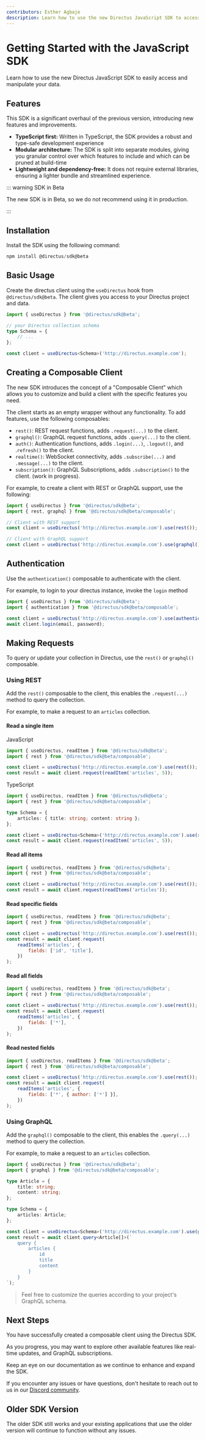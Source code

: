 ```yaml
---
contributors: Esther Agbaje
description: Learn how to use the new Directus JavaScript SDK to access your data.
---
```


# Getting Started with the JavaScript SDK

Learn how to use the new Directus JavaScript SDK to easily access and manipulate your data.

## Features

This SDK is a significant overhaul of the previous version, introducing new features and improvements.

- **TypeScript first:** Written in TypeScript, the SDK provides a robust and type-safe development experience
- **Modular architecture:** The SDK is split into separate modules, giving you granular control over which features to
  include and which can be pruned at build-time
- **Lightweight and dependency-free:** It does not require external libraries, ensuring a lighter bundle and streamlined
  experience.

::: warning SDK in Beta

The new SDK is in Beta, so we do not recommend using it in production.

:::

## Installation

Install the SDK using the following command:

```js
npm install @directus/sdk@beta
```

## Basic Usage

Create the directus client using the `useDirectus` hook from `@directus/sdk@beta`. The client gives you access to your
Directus project and data.

```ts
import { useDirectus } from '@directus/sdk@beta';

// your Directus collection schema
type Schema = {
	// ...
};

const client = useDirectus<Schema>('http://directus.example.com');
```

## Creating a Composable Client

The new SDK introduces the concept of a "Composable Client" which allows you to customize and build a client with the
specific features you need.

The client starts as an empty wrapper without any functionality. To add features, use the following composables:

- `rest()`: REST request functions, adds `.request(...)` to the client.
- `graphql()`: GraphQL request functions, adds `.query(...)` to the client.
- `auth()`: Authentication functions, adds `.login(...)`, `.logout()`, and .`refresh()` to the client.
- `realtime()`: WebSocket connectivity, adds `.subscribe(...)` and `.message(...)` to the client.
- `subscription()`: GraphQL Subscriptions, adds `.subscription()` to the client. (work in progress).

For example, to create a client with REST or GraphQL support, use the following:

```js
import { useDirectus } from '@directus/sdk@beta';
import { rest, graphql } from '@directus/sdk@beta/composable';

// Client with REST support
const client = useDirectus('http://directus.example.com').use(rest());

// Client with GraphQL support
const client = useDirectus('http://directus.example.com').use(graphql());
```

## Authentication

Use the `authentication()` composable to authenticate with the client.

For example, to login to your directus instance, invoke the `login` method

```js
import { useDirectus } from '@directus/sdk@beta';
import { authentication } from '@directus/sdk@beta/composable';

const client = useDirectus('http://directus.example.com').use(authentication());
await client.login(email, password);
```

## Making Requests

To query or update your collection in Directus, use the `rest()` or `graphql()` composable.

### Using REST

Add the `rest()` composable to the client, this enables the `.request(...)` method to query the collection.

For example, to make a request to an `articles` collection.

#### Read a single item

JavaScript

```js
import { useDirectus, readItem } from '@directus/sdk@beta';
import { rest } from '@directus/sdk@beta/composable';

const client = useDirectus('http://directus.example.com').use(rest());
const result = await client.request(readItem('articles', 5));
```

TypeScript

```ts
import { useDirectus, readItem } from '@directus/sdk@beta';
import { rest } from '@directus/sdk@beta/composable';

type Schema = {
	articles: { title: string; content: string };
};

const client = useDirectus<Schema>('http://directus.example.com').use(rest());
const result = await client.request(readItem('articles', 5));
```

#### Read all items

```js
import { useDirectus, readItems } from '@directus/sdk@beta';
import { rest } from '@directus/sdk@beta/composable';

const client = useDirectus('http://directus.example.com').use(rest());
const result = await client.request(readItems('articles'));
```

#### Read specific fields

```js
import { useDirectus, readItems } from '@directus/sdk@beta';
import { rest } from '@directus/sdk@beta/composable';

const client = useDirectus('http://directus.example.com').use(rest());
const result = await client.request(
	readItems('articles', {
		fields: ['id', 'title'],
	})
);
```

#### Read all fields

```js
import { useDirectus, readItems } from '@directus/sdk@beta';
import { rest } from '@directus/sdk@beta/composable';

const client = useDirectus('http://directus.example.com').use(rest());
const result = await client.request(
	readItems('articles', {
		fields: ['*'],
	})
);
```

#### Read nested fields

```js
import { useDirectus, readItems } from '@directus/sdk@beta';
import { rest } from '@directus/sdk@beta/composable';

const client = useDirectus('http://directus.example.com').use(rest());
const result = await client.request(
	readItems('articles', {
		fields: ['*', { author: ['*'] }],
	})
);
```

### Using GraphQL

Add the `graphql()` composable to the client, this enables the `.query(...)` method to query the collection.

For example, to make a request to an `articles` collection.

```ts
import { useDirectus } from '@directus/sdk@beta';
import { graphql } from '@directus/sdk@beta/composable';

type Article = {
	title: string;
	content: string;
};

type Schema = {
	articles: Article;
};

const client = useDirectus<Schema>('http://directus.example.com').use(graphql());
const result = await client.query<Article[]>(`
    query {
        articles {
            id
            title
            content
        }
    }
`);
```

> Feel free to customize the queries according to your project's GraphQL schema.

## Next Steps

You have successfully created a composable client using the Directus SDK.

As you progress, you may want to explore other available features like real-time updates, and GraphQL subscriptions.

Keep an eye on our documentation as we continue to enhance and expand the SDK.

If you encounter any issues or have questions, don't hesitate to reach out to us in our
[Discord community](https://directus.chat/).

## Older SDK Version

The older SDK still works and your existing applications that use the older version will continue to
function without any issues.
